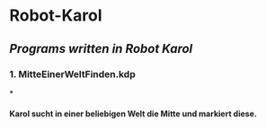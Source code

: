 # **Robot-Karol**
***<H2>Programs written in Robot Karol</H2>***
**<H3>1. MitteEinerWeltFinden.kdp</H3>*** <H4>Karol sucht in einer beliebigen Welt die Mitte und markiert diese.</H4>
